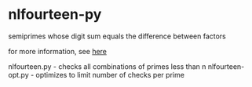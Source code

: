# nlfourteen-py
semiprimes whose digit sum equals the difference between factors

for more information, see [here](https://jebeyer.github.io/nlfourteen.html)

nlfourteen.py - checks all combinations of primes less than n
nlfourteen-opt.py - optimizes to limit number of checks per prime

